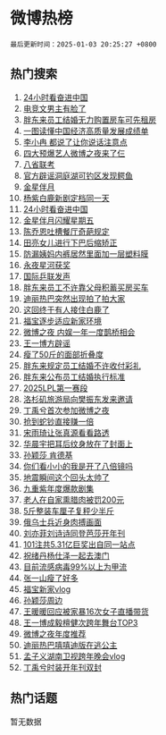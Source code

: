# 微博热榜

`最后更新时间：2025-01-03 20:25:27 +0800`

## 热门搜索

1. [24小时看奋进中国](https://m.weibo.cn/search?containerid=100103type%3D1%26t%3D10%26q%3D%2324%E5%B0%8F%E6%97%B6%E7%9C%8B%E5%A5%8B%E8%BF%9B%E4%B8%AD%E5%9B%BD%23&stream_entry_id=51&isnewpage=1&extparam=seat%3D1%26c_type%3D51%26cate%3D10103%26pos%3D0%26filter_type%3Drealtimehot%26q%3D%252324%25E5%25B0%258F%25E6%2597%25B6%25E7%259C%258B%25E5%25A5%258B%25E8%25BF%259B%25E4%25B8%25AD%25E5%259B%25BD%2523%26stream_entry_id%3D51%26dgr%3D0%26display_time%3D1735907126%26pre_seqid%3D1735907126496093454884)
1. [电竞文男主有脸了](https://m.weibo.cn/search?containerid=100103type%3D1%26t%3D10%26q%3D%E7%94%B5%E7%AB%9E%E6%96%87%E7%94%B7%E4%B8%BB%E6%9C%89%E8%84%B8%E4%BA%86&stream_entry_id=31&isnewpage=1&extparam=seat%3D1%26flag%3D2%26lcate%3D5001%26filter_type%3Drealtimehot%26dgr%3D0%26band_rank%3D1%26cate%3D5001%26stream_entry_id%3D31%26q%3D%25E7%2594%25B5%25E7%25AB%259E%25E6%2596%2587%25E7%2594%25B7%25E4%25B8%25BB%25E6%259C%2589%25E8%2584%25B8%25E4%25BA%2586%26c_type%3D31%26realpos%3D1%26pos%3D0%26display_time%3D1735907126%26pre_seqid%3D1735907126496093454884)
1. [胖东来员工结婚无力购置房车可先租房](https://m.weibo.cn/search?containerid=100103type%3D1%26t%3D10%26q%3D%23%E8%83%96%E4%B8%9C%E6%9D%A5%E5%91%98%E5%B7%A5%E7%BB%93%E5%A9%9A%E6%97%A0%E5%8A%9B%E8%B4%AD%E7%BD%AE%E6%88%BF%E8%BD%A6%E5%8F%AF%E5%85%88%E7%A7%9F%E6%88%BF%23&stream_entry_id=31&isnewpage=1&extparam=seat%3D1%26flag%3D1%26lcate%3D5001%26filter_type%3Drealtimehot%26dgr%3D0%26band_rank%3D2%26cate%3D5001%26stream_entry_id%3D31%26q%3D%2523%25E8%2583%2596%25E4%25B8%259C%25E6%259D%25A5%25E5%2591%2598%25E5%25B7%25A5%25E7%25BB%2593%25E5%25A9%259A%25E6%2597%25A0%25E5%258A%259B%25E8%25B4%25AD%25E7%25BD%25AE%25E6%2588%25BF%25E8%25BD%25A6%25E5%258F%25AF%25E5%2585%2588%25E7%25A7%259F%25E6%2588%25BF%2523%26c_type%3D31%26realpos%3D2%26pos%3D1%26display_time%3D1735907126%26pre_seqid%3D1735907126496093454884)
1. [一图读懂中国经济高质量发展成绩单](https://m.weibo.cn/search?containerid=100103type%3D1%26t%3D10%26q%3D%23%E4%B8%80%E5%9B%BE%E8%AF%BB%E6%87%82%E4%B8%AD%E5%9B%BD%E7%BB%8F%E6%B5%8E%E9%AB%98%E8%B4%A8%E9%87%8F%E5%8F%91%E5%B1%95%E6%88%90%E7%BB%A9%E5%8D%95%23&stream_entry_id=31&isnewpage=1&extparam=seat%3D1%26flag%3D0%26lcate%3D5001%26filter_type%3Drealtimehot%26dgr%3D0%26band_rank%3D3%26cate%3D5001%26stream_entry_id%3D31%26q%3D%2523%25E4%25B8%2580%25E5%259B%25BE%25E8%25AF%25BB%25E6%2587%2582%25E4%25B8%25AD%25E5%259B%25BD%25E7%25BB%258F%25E6%25B5%258E%25E9%25AB%2598%25E8%25B4%25A8%25E9%2587%258F%25E5%258F%2591%25E5%25B1%2595%25E6%2588%2590%25E7%25BB%25A9%25E5%258D%2595%2523%26c_type%3D31%26realpos%3D3%26pos%3D2%26display_time%3D1735907126%26pre_seqid%3D1735907126496093454884)
1. [李小冉 都说了让你说话注意点](https://m.weibo.cn/search?containerid=100103type%3D1%26t%3D10%26q%3D%E6%9D%8E%E5%B0%8F%E5%86%89+%E9%83%BD%E8%AF%B4%E4%BA%86%E8%AE%A9%E4%BD%A0%E8%AF%B4%E8%AF%9D%E6%B3%A8%E6%84%8F%E7%82%B9&stream_entry_id=31&isnewpage=1&extparam=seat%3D1%26flag%3D2%26lcate%3D5001%26filter_type%3Drealtimehot%26dgr%3D0%26band_rank%3D4%26cate%3D5001%26stream_entry_id%3D31%26q%3D%25E6%259D%258E%25E5%25B0%258F%25E5%2586%2589%2520%25E9%2583%25BD%25E8%25AF%25B4%25E4%25BA%2586%25E8%25AE%25A9%25E4%25BD%25A0%25E8%25AF%25B4%25E8%25AF%259D%25E6%25B3%25A8%25E6%2584%258F%25E7%2582%25B9%26c_type%3D31%26realpos%3D4%26pos%3D3%26display_time%3D1735907126%26pre_seqid%3D1735907126496093454884)
1. [四大预爆艺人微博之夜来了仨](https://m.weibo.cn/search?containerid=100103type%3D1%26t%3D10%26q%3D%23%E5%9B%9B%E5%A4%A7%E9%A2%84%E7%88%86%E8%89%BA%E4%BA%BA%E5%BE%AE%E5%8D%9A%E4%B9%8B%E5%A4%9C%E6%9D%A5%E4%BA%86%E4%BB%A8%23&stream_entry_id=31&isnewpage=1&extparam=seat%3D1%26flag%3D2%26lcate%3D5001%26filter_type%3Drealtimehot%26dgr%3D0%26band_rank%3D5%26cate%3D5001%26stream_entry_id%3D31%26q%3D%2523%25E5%259B%259B%25E5%25A4%25A7%25E9%25A2%2584%25E7%2588%2586%25E8%2589%25BA%25E4%25BA%25BA%25E5%25BE%25AE%25E5%258D%259A%25E4%25B9%258B%25E5%25A4%259C%25E6%259D%25A5%25E4%25BA%2586%25E4%25BB%25A8%2523%26c_type%3D31%26realpos%3D5%26pos%3D4%26display_time%3D1735907126%26pre_seqid%3D1735907126496093454884)
1. [八省联考](https://m.weibo.cn/search?containerid=100103type%3D1%26t%3D10%26q%3D%E5%85%AB%E7%9C%81%E8%81%94%E8%80%83&stream_entry_id=31&isnewpage=1&extparam=seat%3D1%26flag%3D0%26lcate%3D5001%26filter_type%3Drealtimehot%26dgr%3D0%26band_rank%3D6%26cate%3D5001%26stream_entry_id%3D31%26q%3D%25E5%2585%25AB%25E7%259C%2581%25E8%2581%2594%25E8%2580%2583%26c_type%3D31%26realpos%3D6%26pos%3D5%26display_time%3D1735907126%26pre_seqid%3D1735907126496093454884)
1. [官方辟谣洞庭湖可钓区发现鳄鱼](https://m.weibo.cn/search?containerid=100103type%3D1%26t%3D10%26q%3D%23%E5%AE%98%E6%96%B9%E8%BE%9F%E8%B0%A3%E6%B4%9E%E5%BA%AD%E6%B9%96%E5%8F%AF%E9%92%93%E5%8C%BA%E5%8F%91%E7%8E%B0%E9%B3%84%E9%B1%BC%23&stream_entry_id=31&isnewpage=1&extparam=seat%3D1%26lcate%3D5001%26band_rank%3D7%26dgr%3D0%26adid%3D271551%26is_ad_pos%3D1%26cate%3D5001%26pos%3D6%26c_type%3D31%26q%3D%2523%25E5%25AE%2598%25E6%2596%25B9%25E8%25BE%259F%25E8%25B0%25A3%25E6%25B4%259E%25E5%25BA%25AD%25E6%25B9%2596%25E5%258F%25AF%25E9%2592%2593%25E5%258C%25BA%25E5%258F%2591%25E7%258E%25B0%25E9%25B3%2584%25E9%25B1%25BC%2523%26stream_entry_id%3D31%26filter_type%3Drealtimehot%26display_time%3D1735907126%26pre_seqid%3D1735907126496093454884)
1. [金星伴月](https://m.weibo.cn/search?containerid=100103type%3D1%26t%3D10%26q%3D%E9%87%91%E6%98%9F%E4%BC%B4%E6%9C%88&stream_entry_id=31&isnewpage=1&extparam=seat%3D1%26flag%3D2%26lcate%3D5001%26filter_type%3Drealtimehot%26dgr%3D0%26band_rank%3D7%26cate%3D5001%26stream_entry_id%3D31%26q%3D%25E9%2587%2591%25E6%2598%259F%25E4%25BC%25B4%25E6%259C%2588%26c_type%3D31%26realpos%3D7%26pos%3D7%26display_time%3D1735907126%26pre_seqid%3D1735907126496093454884)
1. [杨紫白鹿新剧定档同一天](https://m.weibo.cn/search?containerid=100103type%3D1%26t%3D10%26q%3D%23%E6%9D%A8%E7%B4%AB%E7%99%BD%E9%B9%BF%E6%96%B0%E5%89%A7%E5%AE%9A%E6%A1%A3%E5%90%8C%E4%B8%80%E5%A4%A9%23&stream_entry_id=31&isnewpage=1&extparam=seat%3D1%26flag%3D2%26lcate%3D5001%26filter_type%3Drealtimehot%26dgr%3D0%26band_rank%3D8%26cate%3D5001%26stream_entry_id%3D31%26q%3D%2523%25E6%259D%25A8%25E7%25B4%25AB%25E7%2599%25BD%25E9%25B9%25BF%25E6%2596%25B0%25E5%2589%25A7%25E5%25AE%259A%25E6%25A1%25A3%25E5%2590%258C%25E4%25B8%2580%25E5%25A4%25A9%2523%26c_type%3D31%26realpos%3D8%26pos%3D8%26display_time%3D1735907126%26pre_seqid%3D1735907126496093454884)
1. [24小时看奋进中国](https://m.weibo.cn/search?containerid=100103type%3D1%26t%3D10%26q%3D%2324%E5%B0%8F%E6%97%B6%E7%9C%8B%E5%A5%8B%E8%BF%9B%E4%B8%AD%E5%9B%BD%23&stream_entry_id=31&isnewpage=1&extparam=seat%3D1%26flag%3D0%26lcate%3D5001%26filter_type%3Drealtimehot%26dgr%3D0%26band_rank%3D9%26cate%3D5001%26stream_entry_id%3D31%26q%3D%252324%25E5%25B0%258F%25E6%2597%25B6%25E7%259C%258B%25E5%25A5%258B%25E8%25BF%259B%25E4%25B8%25AD%25E5%259B%25BD%2523%26c_type%3D31%26realpos%3D9%26pos%3D9%26display_time%3D1735907126%26pre_seqid%3D1735907126496093454884)
1. [金星伴月闪耀星期五](https://m.weibo.cn/search?containerid=100103type%3D1%26t%3D10%26q%3D%23%E9%87%91%E6%98%9F%E4%BC%B4%E6%9C%88%E9%97%AA%E8%80%80%E6%98%9F%E6%9C%9F%E4%BA%94%23&stream_entry_id=31&isnewpage=1&extparam=seat%3D1%26flag%3D1%26lcate%3D5001%26filter_type%3Drealtimehot%26dgr%3D0%26band_rank%3D10%26cate%3D5001%26stream_entry_id%3D31%26q%3D%2523%25E9%2587%2591%25E6%2598%259F%25E4%25BC%25B4%25E6%259C%2588%25E9%2597%25AA%25E8%2580%2580%25E6%2598%259F%25E6%259C%259F%25E4%25BA%2594%2523%26c_type%3D31%26realpos%3D10%26pos%3D10%26display_time%3D1735907126%26pre_seqid%3D1735907126496093454884)
1. [陈乔恩吐槽餐厅奇葩规定](https://m.weibo.cn/search?containerid=100103type%3D1%26t%3D10%26q%3D%23%E9%99%88%E4%B9%94%E6%81%A9%E5%90%90%E6%A7%BD%E9%A4%90%E5%8E%85%E5%A5%87%E8%91%A9%E8%A7%84%E5%AE%9A%23&stream_entry_id=31&isnewpage=1&extparam=seat%3D1%26flag%3D1%26lcate%3D5001%26filter_type%3Drealtimehot%26dgr%3D0%26band_rank%3D11%26cate%3D5001%26stream_entry_id%3D31%26q%3D%2523%25E9%2599%2588%25E4%25B9%2594%25E6%2581%25A9%25E5%2590%2590%25E6%25A7%25BD%25E9%25A4%2590%25E5%258E%2585%25E5%25A5%2587%25E8%2591%25A9%25E8%25A7%2584%25E5%25AE%259A%2523%26c_type%3D31%26realpos%3D11%26pos%3D11%26display_time%3D1735907126%26pre_seqid%3D1735907126496093454884)
1. [田亮女儿进行下巴后缩矫正](https://m.weibo.cn/search?containerid=100103type%3D1%26t%3D10%26q%3D%23%E7%94%B0%E4%BA%AE%E5%A5%B3%E5%84%BF%E8%BF%9B%E8%A1%8C%E4%B8%8B%E5%B7%B4%E5%90%8E%E7%BC%A9%E7%9F%AB%E6%AD%A3%23&stream_entry_id=31&isnewpage=1&extparam=seat%3D1%26flag%3D0%26lcate%3D5001%26filter_type%3Drealtimehot%26dgr%3D0%26band_rank%3D12%26cate%3D5001%26stream_entry_id%3D31%26q%3D%2523%25E7%2594%25B0%25E4%25BA%25AE%25E5%25A5%25B3%25E5%2584%25BF%25E8%25BF%259B%25E8%25A1%258C%25E4%25B8%258B%25E5%25B7%25B4%25E5%2590%258E%25E7%25BC%25A9%25E7%259F%25AB%25E6%25AD%25A3%2523%26c_type%3D31%26realpos%3D12%26pos%3D12%26display_time%3D1735907126%26pre_seqid%3D1735907126496093454884)
1. [防漏姨妈内裤居然里面加一层塑料膜](https://m.weibo.cn/search?containerid=100103type%3D1%26t%3D10%26q%3D%23%E9%98%B2%E6%BC%8F%E5%A7%A8%E5%A6%88%E5%86%85%E8%A3%A4%E5%B1%85%E7%84%B6%E9%87%8C%E9%9D%A2%E5%8A%A0%E4%B8%80%E5%B1%82%E5%A1%91%E6%96%99%E8%86%9C%23&stream_entry_id=31&isnewpage=1&extparam=seat%3D1%26flag%3D0%26lcate%3D5001%26filter_type%3Drealtimehot%26dgr%3D0%26band_rank%3D13%26cate%3D5001%26stream_entry_id%3D31%26q%3D%2523%25E9%2598%25B2%25E6%25BC%258F%25E5%25A7%25A8%25E5%25A6%2588%25E5%2586%2585%25E8%25A3%25A4%25E5%25B1%2585%25E7%2584%25B6%25E9%2587%258C%25E9%259D%25A2%25E5%258A%25A0%25E4%25B8%2580%25E5%25B1%2582%25E5%25A1%2591%25E6%2596%2599%25E8%2586%259C%2523%26c_type%3D31%26realpos%3D13%26pos%3D13%26display_time%3D1735907126%26pre_seqid%3D1735907126496093454884)
1. [永夜星河获奖](https://m.weibo.cn/search?containerid=100103type%3D1%26t%3D10%26q%3D%23%E6%B0%B8%E5%A4%9C%E6%98%9F%E6%B2%B3%E8%8E%B7%E5%A5%96%23&stream_entry_id=31&isnewpage=1&extparam=seat%3D1%26flag%3D1%26lcate%3D5001%26filter_type%3Drealtimehot%26dgr%3D0%26band_rank%3D14%26cate%3D5001%26stream_entry_id%3D31%26q%3D%2523%25E6%25B0%25B8%25E5%25A4%259C%25E6%2598%259F%25E6%25B2%25B3%25E8%258E%25B7%25E5%25A5%2596%2523%26c_type%3D31%26realpos%3D14%26pos%3D14%26display_time%3D1735907126%26pre_seqid%3D1735907126496093454884)
1. [国际乒联发声](https://m.weibo.cn/search?containerid=100103type%3D1%26t%3D10%26q%3D%23%E5%9B%BD%E9%99%85%E4%B9%92%E8%81%94%E5%8F%91%E5%A3%B0%23&stream_entry_id=31&isnewpage=1&extparam=seat%3D1%26flag%3D1%26lcate%3D5001%26filter_type%3Drealtimehot%26dgr%3D0%26band_rank%3D15%26cate%3D5001%26stream_entry_id%3D31%26q%3D%2523%25E5%259B%25BD%25E9%2599%2585%25E4%25B9%2592%25E8%2581%2594%25E5%258F%2591%25E5%25A3%25B0%2523%26c_type%3D31%26realpos%3D15%26pos%3D15%26display_time%3D1735907126%26pre_seqid%3D1735907126496093454884)
1. [胖东来员工不许靠父母积蓄买房买车](https://m.weibo.cn/search?containerid=100103type%3D1%26t%3D10%26q%3D%23%E8%83%96%E4%B8%9C%E6%9D%A5%E5%91%98%E5%B7%A5%E4%B8%8D%E8%AE%B8%E9%9D%A0%E7%88%B6%E6%AF%8D%E7%A7%AF%E8%93%84%E4%B9%B0%E6%88%BF%E4%B9%B0%E8%BD%A6%23&stream_entry_id=31&isnewpage=1&extparam=seat%3D1%26flag%3D1%26lcate%3D5001%26filter_type%3Drealtimehot%26dgr%3D0%26band_rank%3D16%26cate%3D5001%26stream_entry_id%3D31%26q%3D%2523%25E8%2583%2596%25E4%25B8%259C%25E6%259D%25A5%25E5%2591%2598%25E5%25B7%25A5%25E4%25B8%258D%25E8%25AE%25B8%25E9%259D%25A0%25E7%2588%25B6%25E6%25AF%258D%25E7%25A7%25AF%25E8%2593%2584%25E4%25B9%25B0%25E6%2588%25BF%25E4%25B9%25B0%25E8%25BD%25A6%2523%26c_type%3D31%26realpos%3D16%26pos%3D16%26display_time%3D1735907126%26pre_seqid%3D1735907126496093454884)
1. [迪丽热巴突然出现拍了拍大家](https://m.weibo.cn/search?containerid=100103type%3D1%26t%3D10%26q%3D%23%E8%BF%AA%E4%B8%BD%E7%83%AD%E5%B7%B4%E7%AA%81%E7%84%B6%E5%87%BA%E7%8E%B0%E6%8B%8D%E4%BA%86%E6%8B%8D%E5%A4%A7%E5%AE%B6%23&stream_entry_id=31&isnewpage=1&extparam=seat%3D1%26flag%3D0%26lcate%3D5001%26filter_type%3Drealtimehot%26dgr%3D0%26band_rank%3D17%26cate%3D5001%26stream_entry_id%3D31%26q%3D%2523%25E8%25BF%25AA%25E4%25B8%25BD%25E7%2583%25AD%25E5%25B7%25B4%25E7%25AA%2581%25E7%2584%25B6%25E5%2587%25BA%25E7%258E%25B0%25E6%258B%258D%25E4%25BA%2586%25E6%258B%258D%25E5%25A4%25A7%25E5%25AE%25B6%2523%26c_type%3D31%26realpos%3D17%26pos%3D17%26display_time%3D1735907126%26pre_seqid%3D1735907126496093454884)
1. [这回终于有人接住白鹿了](https://m.weibo.cn/search?containerid=100103type%3D1%26t%3D10%26q%3D%E8%BF%99%E5%9B%9E%E7%BB%88%E4%BA%8E%E6%9C%89%E4%BA%BA%E6%8E%A5%E4%BD%8F%E7%99%BD%E9%B9%BF%E4%BA%86&stream_entry_id=31&isnewpage=1&extparam=seat%3D1%26flag%3D0%26lcate%3D5001%26filter_type%3Drealtimehot%26dgr%3D0%26band_rank%3D18%26cate%3D5001%26stream_entry_id%3D31%26q%3D%25E8%25BF%2599%25E5%259B%259E%25E7%25BB%2588%25E4%25BA%258E%25E6%259C%2589%25E4%25BA%25BA%25E6%258E%25A5%25E4%25BD%258F%25E7%2599%25BD%25E9%25B9%25BF%25E4%25BA%2586%26c_type%3D31%26realpos%3D18%26pos%3D18%26display_time%3D1735907126%26pre_seqid%3D1735907126496093454884)
1. [福宝逐步适应新家环境](https://m.weibo.cn/search?containerid=100103type%3D1%26t%3D10%26q%3D%23%E7%A6%8F%E5%AE%9D%E9%80%90%E6%AD%A5%E9%80%82%E5%BA%94%E6%96%B0%E5%AE%B6%E7%8E%AF%E5%A2%83%23&stream_entry_id=31&isnewpage=1&extparam=seat%3D1%26flag%3D1%26lcate%3D5001%26filter_type%3Drealtimehot%26dgr%3D0%26band_rank%3D19%26cate%3D5001%26stream_entry_id%3D31%26q%3D%2523%25E7%25A6%258F%25E5%25AE%259D%25E9%2580%2590%25E6%25AD%25A5%25E9%2580%2582%25E5%25BA%2594%25E6%2596%25B0%25E5%25AE%25B6%25E7%258E%25AF%25E5%25A2%2583%2523%26c_type%3D31%26realpos%3D19%26pos%3D19%26display_time%3D1735907126%26pre_seqid%3D1735907126496093454884)
1. [微博之夜 内娱一年一度鹊桥相会](https://m.weibo.cn/search?containerid=100103type%3D1%26t%3D10%26q%3D%E5%BE%AE%E5%8D%9A%E4%B9%8B%E5%A4%9C+%E5%86%85%E5%A8%B1%E4%B8%80%E5%B9%B4%E4%B8%80%E5%BA%A6%E9%B9%8A%E6%A1%A5%E7%9B%B8%E4%BC%9A&stream_entry_id=31&isnewpage=1&extparam=seat%3D1%26flag%3D0%26lcate%3D5001%26filter_type%3Drealtimehot%26dgr%3D0%26band_rank%3D20%26cate%3D5001%26stream_entry_id%3D31%26q%3D%25E5%25BE%25AE%25E5%258D%259A%25E4%25B9%258B%25E5%25A4%259C%2520%25E5%2586%2585%25E5%25A8%25B1%25E4%25B8%2580%25E5%25B9%25B4%25E4%25B8%2580%25E5%25BA%25A6%25E9%25B9%258A%25E6%25A1%25A5%25E7%259B%25B8%25E4%25BC%259A%26c_type%3D31%26realpos%3D20%26pos%3D20%26display_time%3D1735907126%26pre_seqid%3D1735907126496093454884)
1. [王一博方辟谣](https://m.weibo.cn/search?containerid=100103type%3D1%26t%3D10%26q%3D%E7%8E%8B%E4%B8%80%E5%8D%9A%E6%96%B9%E8%BE%9F%E8%B0%A3&stream_entry_id=31&isnewpage=1&extparam=seat%3D1%26flag%3D0%26lcate%3D5001%26filter_type%3Drealtimehot%26dgr%3D0%26band_rank%3D21%26cate%3D5001%26stream_entry_id%3D31%26q%3D%25E7%258E%258B%25E4%25B8%2580%25E5%258D%259A%25E6%2596%25B9%25E8%25BE%259F%25E8%25B0%25A3%26c_type%3D31%26realpos%3D21%26pos%3D21%26display_time%3D1735907126%26pre_seqid%3D1735907126496093454884)
1. [瘦了50斤的面部折叠度](https://m.weibo.cn/search?containerid=100103type%3D1%26t%3D10%26q%3D%23%E7%98%A6%E4%BA%8650%E6%96%A4%E7%9A%84%E9%9D%A2%E9%83%A8%E6%8A%98%E5%8F%A0%E5%BA%A6%23&stream_entry_id=31&isnewpage=1&extparam=seat%3D1%26flag%3D1%26lcate%3D5001%26filter_type%3Drealtimehot%26dgr%3D0%26band_rank%3D22%26cate%3D5001%26stream_entry_id%3D31%26q%3D%2523%25E7%2598%25A6%25E4%25BA%258650%25E6%2596%25A4%25E7%259A%2584%25E9%259D%25A2%25E9%2583%25A8%25E6%258A%2598%25E5%258F%25A0%25E5%25BA%25A6%2523%26c_type%3D31%26realpos%3D22%26pos%3D22%26display_time%3D1735907126%26pre_seqid%3D1735907126496093454884)
1. [胖东来规定员工结婚不许收付彩礼](https://m.weibo.cn/search?containerid=100103type%3D1%26t%3D10%26q%3D%23%E8%83%96%E4%B8%9C%E6%9D%A5%E8%A7%84%E5%AE%9A%E5%91%98%E5%B7%A5%E7%BB%93%E5%A9%9A%E4%B8%8D%E8%AE%B8%E6%94%B6%E4%BB%98%E5%BD%A9%E7%A4%BC%23&stream_entry_id=31&isnewpage=1&extparam=seat%3D1%26flag%3D0%26lcate%3D5001%26filter_type%3Drealtimehot%26dgr%3D0%26band_rank%3D23%26cate%3D5001%26stream_entry_id%3D31%26q%3D%2523%25E8%2583%2596%25E4%25B8%259C%25E6%259D%25A5%25E8%25A7%2584%25E5%25AE%259A%25E5%2591%2598%25E5%25B7%25A5%25E7%25BB%2593%25E5%25A9%259A%25E4%25B8%258D%25E8%25AE%25B8%25E6%2594%25B6%25E4%25BB%2598%25E5%25BD%25A9%25E7%25A4%25BC%2523%26c_type%3D31%26realpos%3D23%26pos%3D23%26display_time%3D1735907126%26pre_seqid%3D1735907126496093454884)
1. [胖东来公布员工结婚执行标准](https://m.weibo.cn/search?containerid=100103type%3D1%26t%3D10%26q%3D%23%E8%83%96%E4%B8%9C%E6%9D%A5%E5%85%AC%E5%B8%83%E5%91%98%E5%B7%A5%E7%BB%93%E5%A9%9A%E6%89%A7%E8%A1%8C%E6%A0%87%E5%87%86%23&stream_entry_id=31&isnewpage=1&extparam=seat%3D1%26flag%3D0%26lcate%3D5001%26filter_type%3Drealtimehot%26dgr%3D0%26band_rank%3D24%26cate%3D5001%26stream_entry_id%3D31%26q%3D%2523%25E8%2583%2596%25E4%25B8%259C%25E6%259D%25A5%25E5%2585%25AC%25E5%25B8%2583%25E5%2591%2598%25E5%25B7%25A5%25E7%25BB%2593%25E5%25A9%259A%25E6%2589%25A7%25E8%25A1%258C%25E6%25A0%2587%25E5%2587%2586%2523%26c_type%3D31%26realpos%3D24%26pos%3D24%26display_time%3D1735907126%26pre_seqid%3D1735907126496093454884)
1. [2025LPL第一赛段](https://m.weibo.cn/search?containerid=100103type%3D1%26t%3D10%26q%3D%232025LPL%E7%AC%AC%E4%B8%80%E8%B5%9B%E6%AE%B5%23&stream_entry_id=31&isnewpage=1&extparam=seat%3D1%26flag%3D1%26lcate%3D5001%26filter_type%3Drealtimehot%26dgr%3D0%26band_rank%3D25%26cate%3D5001%26stream_entry_id%3D31%26q%3D%25232025LPL%25E7%25AC%25AC%25E4%25B8%2580%25E8%25B5%259B%25E6%25AE%25B5%2523%26c_type%3D31%26realpos%3D25%26pos%3D25%26display_time%3D1735907126%26pre_seqid%3D1735907126496093454884)
1. [洛杉矶旅游局向樊振东发来邀请](https://m.weibo.cn/search?containerid=100103type%3D1%26t%3D10%26q%3D%23%E6%B4%9B%E6%9D%89%E7%9F%B6%E6%97%85%E6%B8%B8%E5%B1%80%E5%90%91%E6%A8%8A%E6%8C%AF%E4%B8%9C%E5%8F%91%E6%9D%A5%E9%82%80%E8%AF%B7%23&stream_entry_id=31&isnewpage=1&extparam=seat%3D1%26flag%3D0%26lcate%3D5001%26filter_type%3Drealtimehot%26dgr%3D0%26band_rank%3D26%26cate%3D5001%26stream_entry_id%3D31%26q%3D%2523%25E6%25B4%259B%25E6%259D%2589%25E7%259F%25B6%25E6%2597%2585%25E6%25B8%25B8%25E5%25B1%2580%25E5%2590%2591%25E6%25A8%258A%25E6%258C%25AF%25E4%25B8%259C%25E5%258F%2591%25E6%259D%25A5%25E9%2582%2580%25E8%25AF%25B7%2523%26c_type%3D31%26realpos%3D26%26pos%3D26%26display_time%3D1735907126%26pre_seqid%3D1735907126496093454884)
1. [丁禹兮首次参加微博之夜](https://m.weibo.cn/search?containerid=100103type%3D1%26t%3D10%26q%3D%23%E4%B8%81%E7%A6%B9%E5%85%AE%E9%A6%96%E6%AC%A1%E5%8F%82%E5%8A%A0%E5%BE%AE%E5%8D%9A%E4%B9%8B%E5%A4%9C%23&stream_entry_id=31&isnewpage=1&extparam=seat%3D1%26flag%3D1%26lcate%3D5001%26filter_type%3Drealtimehot%26dgr%3D0%26band_rank%3D27%26cate%3D5001%26stream_entry_id%3D31%26q%3D%2523%25E4%25B8%2581%25E7%25A6%25B9%25E5%2585%25AE%25E9%25A6%2596%25E6%25AC%25A1%25E5%258F%2582%25E5%258A%25A0%25E5%25BE%25AE%25E5%258D%259A%25E4%25B9%258B%25E5%25A4%259C%2523%26c_type%3D31%26realpos%3D27%26pos%3D27%26display_time%3D1735907126%26pre_seqid%3D1735907126496093454884)
1. [抢到蛇钞直接赚一倍](https://m.weibo.cn/search?containerid=100103type%3D1%26t%3D10%26q%3D%23%E6%8A%A2%E5%88%B0%E8%9B%87%E9%92%9E%E7%9B%B4%E6%8E%A5%E8%B5%9A%E4%B8%80%E5%80%8D%23&stream_entry_id=31&isnewpage=1&extparam=seat%3D1%26flag%3D0%26lcate%3D5001%26filter_type%3Drealtimehot%26dgr%3D0%26band_rank%3D28%26cate%3D5001%26stream_entry_id%3D31%26q%3D%2523%25E6%258A%25A2%25E5%2588%25B0%25E8%259B%2587%25E9%2592%259E%25E7%259B%25B4%25E6%258E%25A5%25E8%25B5%259A%25E4%25B8%2580%25E5%2580%258D%2523%26c_type%3D31%26realpos%3D28%26pos%3D28%26display_time%3D1735907126%26pre_seqid%3D1735907126496093454884)
1. [宋雨琦让张真源看看路透](https://m.weibo.cn/search?containerid=100103type%3D1%26t%3D10%26q%3D%E5%AE%8B%E9%9B%A8%E7%90%A6%E8%AE%A9%E5%BC%A0%E7%9C%9F%E6%BA%90%E7%9C%8B%E7%9C%8B%E8%B7%AF%E9%80%8F&stream_entry_id=31&isnewpage=1&extparam=seat%3D1%26flag%3D1%26lcate%3D5001%26filter_type%3Drealtimehot%26dgr%3D0%26band_rank%3D29%26cate%3D5001%26stream_entry_id%3D31%26q%3D%25E5%25AE%258B%25E9%259B%25A8%25E7%2590%25A6%25E8%25AE%25A9%25E5%25BC%25A0%25E7%259C%259F%25E6%25BA%2590%25E7%259C%258B%25E7%259C%258B%25E8%25B7%25AF%25E9%2580%258F%26c_type%3D31%26realpos%3D29%26pos%3D29%26display_time%3D1735907126%26pre_seqid%3D1735907126496093454884)
1. [华晨宇把耳后纹身放在了封面上](https://m.weibo.cn/search?containerid=100103type%3D1%26t%3D10%26q%3D%E5%8D%8E%E6%99%A8%E5%AE%87%E6%8A%8A%E8%80%B3%E5%90%8E%E7%BA%B9%E8%BA%AB%E6%94%BE%E5%9C%A8%E4%BA%86%E5%B0%81%E9%9D%A2%E4%B8%8A&stream_entry_id=31&isnewpage=1&extparam=seat%3D1%26flag%3D0%26lcate%3D5001%26filter_type%3Drealtimehot%26dgr%3D0%26band_rank%3D30%26cate%3D5001%26stream_entry_id%3D31%26q%3D%25E5%258D%258E%25E6%2599%25A8%25E5%25AE%2587%25E6%258A%258A%25E8%2580%25B3%25E5%2590%258E%25E7%25BA%25B9%25E8%25BA%25AB%25E6%2594%25BE%25E5%259C%25A8%25E4%25BA%2586%25E5%25B0%2581%25E9%259D%25A2%25E4%25B8%258A%26c_type%3D31%26realpos%3D30%26pos%3D30%26display_time%3D1735907126%26pre_seqid%3D1735907126496093454884)
1. [孙颖莎 肯德基](https://m.weibo.cn/search?containerid=100103type%3D1%26t%3D10%26q%3D%E5%AD%99%E9%A2%96%E8%8E%8E+%E8%82%AF%E5%BE%B7%E5%9F%BA&stream_entry_id=31&isnewpage=1&extparam=seat%3D1%26flag%3D0%26lcate%3D5001%26filter_type%3Drealtimehot%26dgr%3D0%26band_rank%3D31%26cate%3D5001%26stream_entry_id%3D31%26q%3D%25E5%25AD%2599%25E9%25A2%2596%25E8%258E%258E%2520%25E8%2582%25AF%25E5%25BE%25B7%25E5%259F%25BA%26c_type%3D31%26realpos%3D31%26pos%3D31%26display_time%3D1735907126%26pre_seqid%3D1735907126496093454884)
1. [你们看小小的我是开了八倍镜吗](https://m.weibo.cn/search?containerid=100103type%3D1%26t%3D10%26q%3D%E4%BD%A0%E4%BB%AC%E7%9C%8B%E5%B0%8F%E5%B0%8F%E7%9A%84%E6%88%91%E6%98%AF%E5%BC%80%E4%BA%86%E5%85%AB%E5%80%8D%E9%95%9C%E5%90%97&stream_entry_id=31&isnewpage=1&extparam=seat%3D1%26flag%3D1%26lcate%3D5001%26filter_type%3Drealtimehot%26dgr%3D0%26band_rank%3D32%26cate%3D5001%26stream_entry_id%3D31%26q%3D%25E4%25BD%25A0%25E4%25BB%25AC%25E7%259C%258B%25E5%25B0%258F%25E5%25B0%258F%25E7%259A%2584%25E6%2588%2591%25E6%2598%25AF%25E5%25BC%2580%25E4%25BA%2586%25E5%2585%25AB%25E5%2580%258D%25E9%2595%259C%25E5%2590%2597%26c_type%3D31%26realpos%3D32%26pos%3D32%26display_time%3D1735907126%26pre_seqid%3D1735907126496093454884)
1. [地震瞬间这个回头太帅了](https://m.weibo.cn/search?containerid=100103type%3D1%26t%3D10%26q%3D%23%E5%9C%B0%E9%9C%87%E7%9E%AC%E9%97%B4%E8%BF%99%E4%B8%AA%E5%9B%9E%E5%A4%B4%E5%A4%AA%E5%B8%85%E4%BA%86%23&stream_entry_id=31&isnewpage=1&extparam=seat%3D1%26flag%3D1%26lcate%3D5001%26filter_type%3Drealtimehot%26dgr%3D0%26band_rank%3D33%26cate%3D5001%26stream_entry_id%3D31%26q%3D%2523%25E5%259C%25B0%25E9%259C%2587%25E7%259E%25AC%25E9%2597%25B4%25E8%25BF%2599%25E4%25B8%25AA%25E5%259B%259E%25E5%25A4%25B4%25E5%25A4%25AA%25E5%25B8%2585%25E4%25BA%2586%2523%26c_type%3D31%26realpos%3D33%26pos%3D33%26display_time%3D1735907126%26pre_seqid%3D1735907126496093454884)
1. [九重紫年度爆款剧集](https://m.weibo.cn/search?containerid=100103type%3D1%26t%3D10%26q%3D%23%E4%B9%9D%E9%87%8D%E7%B4%AB%E5%B9%B4%E5%BA%A6%E7%88%86%E6%AC%BE%E5%89%A7%E9%9B%86%23&stream_entry_id=31&isnewpage=1&extparam=seat%3D1%26flag%3D1%26lcate%3D5001%26filter_type%3Drealtimehot%26dgr%3D0%26band_rank%3D34%26cate%3D5001%26stream_entry_id%3D31%26q%3D%2523%25E4%25B9%259D%25E9%2587%258D%25E7%25B4%25AB%25E5%25B9%25B4%25E5%25BA%25A6%25E7%2588%2586%25E6%25AC%25BE%25E5%2589%25A7%25E9%259B%2586%2523%26c_type%3D31%26realpos%3D34%26pos%3D34%26display_time%3D1735907126%26pre_seqid%3D1735907126496093454884)
1. [老人在自家熏腊肉被罚200元](https://m.weibo.cn/search?containerid=100103type%3D1%26t%3D10%26q%3D%23%E8%80%81%E4%BA%BA%E5%9C%A8%E8%87%AA%E5%AE%B6%E7%86%8F%E8%85%8A%E8%82%89%E8%A2%AB%E7%BD%9A200%E5%85%83%23&stream_entry_id=31&isnewpage=1&extparam=seat%3D1%26flag%3D1%26lcate%3D5001%26filter_type%3Drealtimehot%26dgr%3D0%26band_rank%3D35%26cate%3D5001%26stream_entry_id%3D31%26q%3D%2523%25E8%2580%2581%25E4%25BA%25BA%25E5%259C%25A8%25E8%2587%25AA%25E5%25AE%25B6%25E7%2586%258F%25E8%2585%258A%25E8%2582%2589%25E8%25A2%25AB%25E7%25BD%259A200%25E5%2585%2583%2523%26c_type%3D31%26realpos%3D35%26pos%3D35%26display_time%3D1735907126%26pre_seqid%3D1735907126496093454884)
1. [5斤整装车厘子复秤少半斤](https://m.weibo.cn/search?containerid=100103type%3D1%26t%3D10%26q%3D%235%E6%96%A4%E6%95%B4%E8%A3%85%E8%BD%A6%E5%8E%98%E5%AD%90%E5%A4%8D%E7%A7%A4%E5%B0%91%E5%8D%8A%E6%96%A4%23&stream_entry_id=31&isnewpage=1&extparam=seat%3D1%26flag%3D0%26lcate%3D5001%26filter_type%3Drealtimehot%26dgr%3D0%26band_rank%3D36%26cate%3D5001%26stream_entry_id%3D31%26q%3D%25235%25E6%2596%25A4%25E6%2595%25B4%25E8%25A3%2585%25E8%25BD%25A6%25E5%258E%2598%25E5%25AD%2590%25E5%25A4%258D%25E7%25A7%25A4%25E5%25B0%2591%25E5%258D%258A%25E6%2596%25A4%2523%26c_type%3D31%26realpos%3D36%26pos%3D36%26display_time%3D1735907126%26pre_seqid%3D1735907126496093454884)
1. [俄乌士兵近身肉搏画面](https://m.weibo.cn/search?containerid=100103type%3D1%26t%3D10%26q%3D%23%E4%BF%84%E4%B9%8C%E5%A3%AB%E5%85%B5%E8%BF%91%E8%BA%AB%E8%82%89%E6%90%8F%E7%94%BB%E9%9D%A2%23&stream_entry_id=31&isnewpage=1&extparam=seat%3D1%26flag%3D0%26lcate%3D5001%26filter_type%3Drealtimehot%26dgr%3D0%26band_rank%3D37%26cate%3D5001%26stream_entry_id%3D31%26q%3D%2523%25E4%25BF%2584%25E4%25B9%258C%25E5%25A3%25AB%25E5%2585%25B5%25E8%25BF%2591%25E8%25BA%25AB%25E8%2582%2589%25E6%2590%258F%25E7%2594%25BB%25E9%259D%25A2%2523%26c_type%3D31%26realpos%3D37%26pos%3D37%26display_time%3D1735907126%26pre_seqid%3D1735907126496093454884)
1. [刘亦菲刘诗诗同登芭莎开年刊](https://m.weibo.cn/search?containerid=100103type%3D1%26t%3D10%26q%3D%23%E5%88%98%E4%BA%A6%E8%8F%B2%E5%88%98%E8%AF%97%E8%AF%97%E5%90%8C%E7%99%BB%E8%8A%AD%E8%8E%8E%E5%BC%80%E5%B9%B4%E5%88%8A%23&stream_entry_id=31&isnewpage=1&extparam=seat%3D1%26flag%3D0%26lcate%3D5001%26filter_type%3Drealtimehot%26dgr%3D0%26band_rank%3D38%26cate%3D5001%26stream_entry_id%3D31%26q%3D%2523%25E5%2588%2598%25E4%25BA%25A6%25E8%258F%25B2%25E5%2588%2598%25E8%25AF%2597%25E8%25AF%2597%25E5%2590%258C%25E7%2599%25BB%25E8%258A%25AD%25E8%258E%258E%25E5%25BC%2580%25E5%25B9%25B4%25E5%2588%258A%2523%26c_type%3D31%26realpos%3D38%26pos%3D38%26display_time%3D1735907126%26pre_seqid%3D1735907126496093454884)
1. [101注共5.31亿巨奖出自同一站点](https://m.weibo.cn/search?containerid=100103type%3D1%26t%3D10%26q%3D101%E6%B3%A8%E5%85%B15.31%E4%BA%BF%E5%B7%A8%E5%A5%96%E5%87%BA%E8%87%AA%E5%90%8C%E4%B8%80%E7%AB%99%E7%82%B9&stream_entry_id=31&isnewpage=1&extparam=seat%3D1%26flag%3D1%26lcate%3D5001%26filter_type%3Drealtimehot%26dgr%3D0%26band_rank%3D39%26cate%3D5001%26stream_entry_id%3D31%26q%3D101%25E6%25B3%25A8%25E5%2585%25B15.31%25E4%25BA%25BF%25E5%25B7%25A8%25E5%25A5%2596%25E5%2587%25BA%25E8%2587%25AA%25E5%2590%258C%25E4%25B8%2580%25E7%25AB%2599%25E7%2582%25B9%26c_type%3D31%26realpos%3D39%26pos%3D39%26display_time%3D1735907126%26pre_seqid%3D1735907126496093454884)
1. [祝绪丹杨仕泽一起去澳门](https://m.weibo.cn/search?containerid=100103type%3D1%26t%3D10%26q%3D%23%E7%A5%9D%E7%BB%AA%E4%B8%B9%E6%9D%A8%E4%BB%95%E6%B3%BD%E4%B8%80%E8%B5%B7%E5%8E%BB%E6%BE%B3%E9%97%A8%23&stream_entry_id=31&isnewpage=1&extparam=seat%3D1%26flag%3D0%26lcate%3D5001%26filter_type%3Drealtimehot%26dgr%3D0%26band_rank%3D40%26cate%3D5001%26stream_entry_id%3D31%26q%3D%2523%25E7%25A5%259D%25E7%25BB%25AA%25E4%25B8%25B9%25E6%259D%25A8%25E4%25BB%2595%25E6%25B3%25BD%25E4%25B8%2580%25E8%25B5%25B7%25E5%258E%25BB%25E6%25BE%25B3%25E9%2597%25A8%2523%26c_type%3D31%26realpos%3D40%26pos%3D40%26display_time%3D1735907126%26pre_seqid%3D1735907126496093454884)
1. [目前流感病毒99%以上为甲流](https://m.weibo.cn/search?containerid=100103type%3D1%26t%3D10%26q%3D%23%E7%9B%AE%E5%89%8D%E6%B5%81%E6%84%9F%E7%97%85%E6%AF%9299%25%E4%BB%A5%E4%B8%8A%E4%B8%BA%E7%94%B2%E6%B5%81%23&stream_entry_id=31&isnewpage=1&extparam=seat%3D1%26flag%3D1%26lcate%3D5001%26filter_type%3Drealtimehot%26dgr%3D0%26band_rank%3D41%26cate%3D5001%26stream_entry_id%3D31%26q%3D%2523%25E7%259B%25AE%25E5%2589%258D%25E6%25B5%2581%25E6%2584%259F%25E7%2597%2585%25E6%25AF%259299%2525%25E4%25BB%25A5%25E4%25B8%258A%25E4%25B8%25BA%25E7%2594%25B2%25E6%25B5%2581%2523%26c_type%3D31%26realpos%3D41%26pos%3D41%26display_time%3D1735907126%26pre_seqid%3D1735907126496093454884)
1. [张一山瘦了好多](https://m.weibo.cn/search?containerid=100103type%3D1%26t%3D10%26q%3D%23%E5%BC%A0%E4%B8%80%E5%B1%B1%E7%98%A6%E4%BA%86%E5%A5%BD%E5%A4%9A%23&stream_entry_id=31&isnewpage=1&extparam=seat%3D1%26flag%3D0%26lcate%3D5001%26filter_type%3Drealtimehot%26dgr%3D0%26band_rank%3D42%26cate%3D5001%26stream_entry_id%3D31%26q%3D%2523%25E5%25BC%25A0%25E4%25B8%2580%25E5%25B1%25B1%25E7%2598%25A6%25E4%25BA%2586%25E5%25A5%25BD%25E5%25A4%259A%2523%26c_type%3D31%26realpos%3D42%26pos%3D42%26display_time%3D1735907126%26pre_seqid%3D1735907126496093454884)
1. [福宝新家vlog](https://m.weibo.cn/search?containerid=100103type%3D1%26t%3D10%26q%3D%23%E7%A6%8F%E5%AE%9D%E6%96%B0%E5%AE%B6vlog%23&stream_entry_id=31&isnewpage=1&extparam=seat%3D1%26flag%3D1%26lcate%3D5001%26filter_type%3Drealtimehot%26dgr%3D0%26band_rank%3D43%26cate%3D5001%26stream_entry_id%3D31%26q%3D%2523%25E7%25A6%258F%25E5%25AE%259D%25E6%2596%25B0%25E5%25AE%25B6vlog%2523%26c_type%3D31%26realpos%3D43%26pos%3D43%26display_time%3D1735907126%26pre_seqid%3D1735907126496093454884)
1. [孙颖莎周边](https://m.weibo.cn/search?containerid=100103type%3D1%26t%3D10%26q%3D%E5%AD%99%E9%A2%96%E8%8E%8E%E5%91%A8%E8%BE%B9&stream_entry_id=31&isnewpage=1&extparam=seat%3D1%26flag%3D0%26lcate%3D5001%26filter_type%3Drealtimehot%26dgr%3D0%26band_rank%3D44%26cate%3D5001%26stream_entry_id%3D31%26q%3D%25E5%25AD%2599%25E9%25A2%2596%25E8%258E%258E%25E5%2591%25A8%25E8%25BE%25B9%26c_type%3D31%26realpos%3D44%26pos%3D44%26display_time%3D1735907126%26pre_seqid%3D1735907126496093454884)
1. [王暖暖回应被家暴16次女子直播带货](https://m.weibo.cn/search?containerid=100103type%3D1%26t%3D10%26q%3D%23%E7%8E%8B%E6%9A%96%E6%9A%96%E5%9B%9E%E5%BA%94%E8%A2%AB%E5%AE%B6%E6%9A%B416%E6%AC%A1%E5%A5%B3%E5%AD%90%E7%9B%B4%E6%92%AD%E5%B8%A6%E8%B4%A7%23&stream_entry_id=31&isnewpage=1&extparam=seat%3D1%26flag%3D1%26lcate%3D5001%26filter_type%3Drealtimehot%26dgr%3D0%26band_rank%3D45%26cate%3D5001%26stream_entry_id%3D31%26q%3D%2523%25E7%258E%258B%25E6%259A%2596%25E6%259A%2596%25E5%259B%259E%25E5%25BA%2594%25E8%25A2%25AB%25E5%25AE%25B6%25E6%259A%25B416%25E6%25AC%25A1%25E5%25A5%25B3%25E5%25AD%2590%25E7%259B%25B4%25E6%2592%25AD%25E5%25B8%25A6%25E8%25B4%25A7%2523%26c_type%3D31%26realpos%3D45%26pos%3D45%26display_time%3D1735907126%26pre_seqid%3D1735907126496093454884)
1. [王一博成毅檀健次跨年舞台TOP3](https://m.weibo.cn/search?containerid=100103type%3D1%26t%3D10%26q%3D%23%E7%8E%8B%E4%B8%80%E5%8D%9A%E6%88%90%E6%AF%85%E6%AA%80%E5%81%A5%E6%AC%A1%E8%B7%A8%E5%B9%B4%E8%88%9E%E5%8F%B0TOP3%23&stream_entry_id=31&isnewpage=1&extparam=seat%3D1%26flag%3D1%26lcate%3D5001%26filter_type%3Drealtimehot%26dgr%3D0%26band_rank%3D46%26cate%3D5001%26stream_entry_id%3D31%26q%3D%2523%25E7%258E%258B%25E4%25B8%2580%25E5%258D%259A%25E6%2588%2590%25E6%25AF%2585%25E6%25AA%2580%25E5%2581%25A5%25E6%25AC%25A1%25E8%25B7%25A8%25E5%25B9%25B4%25E8%2588%259E%25E5%258F%25B0TOP3%2523%26c_type%3D31%26realpos%3D46%26pos%3D46%26display_time%3D1735907126%26pre_seqid%3D1735907126496093454884)
1. [微博之夜年度推荐](https://m.weibo.cn/search?containerid=100103type%3D1%26t%3D10%26q%3D%E5%BE%AE%E5%8D%9A%E4%B9%8B%E5%A4%9C%E5%B9%B4%E5%BA%A6%E6%8E%A8%E8%8D%90&stream_entry_id=31&isnewpage=1&extparam=seat%3D1%26flag%3D0%26lcate%3D5001%26filter_type%3Drealtimehot%26dgr%3D0%26band_rank%3D47%26cate%3D5001%26stream_entry_id%3D31%26q%3D%25E5%25BE%25AE%25E5%258D%259A%25E4%25B9%258B%25E5%25A4%259C%25E5%25B9%25B4%25E5%25BA%25A6%25E6%258E%25A8%25E8%258D%2590%26c_type%3D31%26realpos%3D47%26pos%3D47%26display_time%3D1735907126%26pre_seqid%3D1735907126496093454884)
1. [迪丽热巴嘻嘻迪版在逃公主](https://m.weibo.cn/search?containerid=100103type%3D1%26t%3D10%26q%3D%23%E8%BF%AA%E4%B8%BD%E7%83%AD%E5%B7%B4%E5%98%BB%E5%98%BB%E8%BF%AA%E7%89%88%E5%9C%A8%E9%80%83%E5%85%AC%E4%B8%BB%23&stream_entry_id=31&isnewpage=1&extparam=seat%3D1%26flag%3D1%26lcate%3D5001%26filter_type%3Drealtimehot%26dgr%3D0%26band_rank%3D48%26cate%3D5001%26stream_entry_id%3D31%26q%3D%2523%25E8%25BF%25AA%25E4%25B8%25BD%25E7%2583%25AD%25E5%25B7%25B4%25E5%2598%25BB%25E5%2598%25BB%25E8%25BF%25AA%25E7%2589%2588%25E5%259C%25A8%25E9%2580%2583%25E5%2585%25AC%25E4%25B8%25BB%2523%26c_type%3D31%26realpos%3D48%26pos%3D48%26display_time%3D1735907126%26pre_seqid%3D1735907126496093454884)
1. [孟子义湖南卫视跨年晚会vlog](https://m.weibo.cn/search?containerid=100103type%3D1%26t%3D10%26q%3D%23%E5%AD%9F%E5%AD%90%E4%B9%89%E6%B9%96%E5%8D%97%E5%8D%AB%E8%A7%86%E8%B7%A8%E5%B9%B4%E6%99%9A%E4%BC%9Avlog%23&stream_entry_id=31&isnewpage=1&extparam=seat%3D1%26flag%3D1%26lcate%3D5001%26filter_type%3Drealtimehot%26dgr%3D0%26band_rank%3D49%26cate%3D5001%26stream_entry_id%3D31%26q%3D%2523%25E5%25AD%259F%25E5%25AD%2590%25E4%25B9%2589%25E6%25B9%2596%25E5%258D%2597%25E5%258D%25AB%25E8%25A7%2586%25E8%25B7%25A8%25E5%25B9%25B4%25E6%2599%259A%25E4%25BC%259Avlog%2523%26c_type%3D31%26realpos%3D49%26pos%3D49%26display_time%3D1735907126%26pre_seqid%3D1735907126496093454884)
1. [丁禹兮时装开年刊双封](https://m.weibo.cn/search?containerid=100103type%3D1%26t%3D10%26q%3D%23%E4%B8%81%E7%A6%B9%E5%85%AE%E6%97%B6%E8%A3%85%E5%BC%80%E5%B9%B4%E5%88%8A%E5%8F%8C%E5%B0%81%23&stream_entry_id=31&isnewpage=1&extparam=seat%3D1%26flag%3D1%26lcate%3D5001%26filter_type%3Drealtimehot%26dgr%3D0%26band_rank%3D50%26cate%3D5001%26stream_entry_id%3D31%26q%3D%2523%25E4%25B8%2581%25E7%25A6%25B9%25E5%2585%25AE%25E6%2597%25B6%25E8%25A3%2585%25E5%25BC%2580%25E5%25B9%25B4%25E5%2588%258A%25E5%258F%258C%25E5%25B0%2581%2523%26c_type%3D31%26realpos%3D50%26pos%3D50%26display_time%3D1735907126%26pre_seqid%3D1735907126496093454884)

## 热门话题

暂无数据
